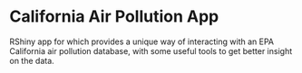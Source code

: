 # California Air Pollution App
RShiny app for which provides a unique way of interacting with an EPA California air pollution database, with some useful tools to get better insight on the data.
